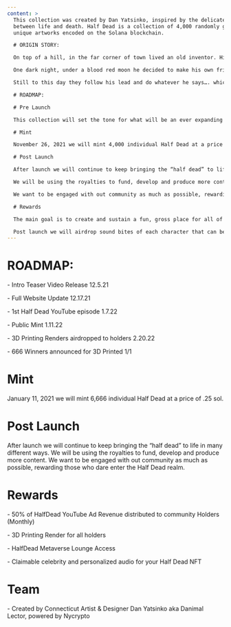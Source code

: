 ```yaml
---
content: >
  This collection was created by Dan Yatsinko, inspired by the delicate balance
  between life and death. Half Dead is a collection of 4,000 randomly generated,
  unique artworks encoded on the Solana blockchain.

  # ORIGIN STORY:

  On top of a hill, in the far corner of town lived an old inventor. His enormous house looked as if it was once alive but now beginning to slowly decompose from the inside out. He had no real friends, or family and the towns people hated him. None of which had a real reason to, in reality they just didn’t understand him . He was unique… One of a kind… a rarity. They thought he was weird and treated him like a complete outsider even though he lived there for over 50 years. 

  One dark night, under a blood red moon he decided to make his own friends and family. However, what he created was not fully alive, but rather half dead. More comparable to a zombie pet - far from a human companion - but the inventor didn’t care! He had friends…. FINALLY! These friends may be the embodiment of pure evil but they love and protect him…. No one else gets the inventor like they do, because they are living extensions of him.

  Still to this day they follow his lead and do whatever he says…. which sometimes means wreaking havoc on the unsuspecting towns people.

  # ROADMAP:

  # Pre Launch

  This collection will set the tone for what will be an ever expanding ‘Half Dead’ world that will translate into the meta verse. Consider this your introduction to the inventor and his demonic creations.

  # Mint

  November 26, 2021 we will mint 4,000 individual Half Dead at a price or .36 sol.

  # Post Launch

  After launch we will continue to keep bringing the “half dead” to life in many different ways. 

  We will be using the royalties to fund, develop and produce more content. 

  We want to be engaged with out community as much as possible, rewarding those who dare enter the Half Dead realm. 

  # Rewards

  The main goal is to create and sustain a fun, gross place for all of our anger to run free! 

  Post launch we will airdrop sound bites of each character that can be claimed as well as other exclusive art, animation, and much more!
---
```

# ROADMAP:

\- Intro Teaser Video Release 12.5.21

\- Full Website Update 12.17.21

\- 1st Half Dead YouTube episode 1.7.22

\- Public Mint 1.11.22

\- 3D Printing Renders airdropped to holders 2.20.22

\- 666 Winners announced for 3D Printed 1/1 

# Mint

January 11, 2021 we will mint 6,666 individual Half Dead at a price of .25 sol.

# Post Launch

After launch we will continue to keep bringing the “half dead” to life in many different ways. 
We will be using the royalties to fund, develop and produce more content. 
We want to be engaged with out community as much as possible, rewarding those who dare enter the Half Dead realm. 

# Rewards

\- 50% of HalfDead YouTube Ad Revenue distributed to community Holders (Monthly)

\- 3D Printing Render for all holders

\- HalfDead Metaverse Lounge Access 

\- Claimable celebrity and personalized audio for your Half Dead NFT

# Team

\- Created by Connecticut Artist & Designer Dan Yatsinko aka Danimal Lector, powered by Nycrypto